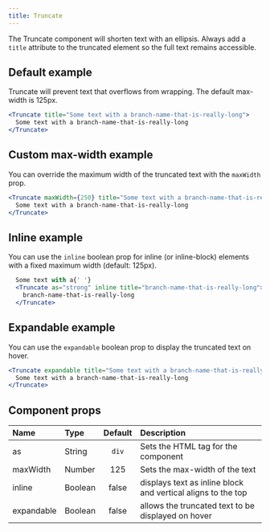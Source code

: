 ```yaml
---
title: Truncate
---
```


The Truncate component will shorten text with an ellipsis. Always add a `title` attribute to the truncated element so the full text remains accessible.

## Default example

Truncate will prevent text that overflows from wrapping. The default max-width is 125px.

```jsx live
<Truncate title="Some text with a branch-name-that-is-really-long">
  Some text with a branch-name-that-is-really-long
</Truncate>
```

## Custom max-width example

You can override the maximum width of the truncated text with the `maxWidth` prop.

```jsx live
<Truncate maxWidth={250} title="Some text with a branch-name-that-is-really-long">
  Some text with a branch-name-that-is-really-long
</Truncate>
```

## Inline example

You can use the `inline` boolean prop for inline (or inline-block) elements with a fixed maximum width (default: 125px).

```jsx live
  Some text with a{' '}
  <Truncate as="strong" inline title="branch-name-that-is-really-long">
    branch-name-that-is-really-long
  </Truncate>
```

## Expandable example

You can use the `expandable` boolean prop to display the truncated text on hover.

```jsx live
<Truncate expandable title="Some text with a branch-name-that-is-really-long">
  Some text with a branch-name-that-is-really-long
</Truncate>
```

## Component props

| Name       | Type    | Default | Description                                                  |
| :--------- | :------ | :-----: | :----------------------------------------------------------- |
| as         | String  |  `div`  | Sets the HTML tag for the component                          |
| maxWidth   | Number  |   125   | Sets the max-width of the text                               |
| inline     | Boolean |  false  | displays text as inline block and vertical aligns to the top |
| expandable | Boolean |  false  | allows the truncated text to be displayed on hover           |
